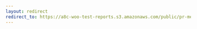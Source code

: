 ```yaml
---
layout: redirect
redirect_to: https://a8c-woo-test-reports.s3.amazonaws.com/public/pr-merge/38017/e2e/index.html
---
```


